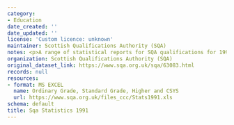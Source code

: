 ```yaml
---
category:
- Education
date_created: ''
date_updated: ''
license: 'Custom licence: unknown'
maintainer: Scottish Qualifications Authority (SQA)
notes: <p>A range of statistical reports for SQA qualifications for 1991.</p>
organization: Scottish Qualifications Authority (SQA)
original_dataset_link: https://www.sqa.org.uk/sqa/63083.html
records: null
resources:
- format: MS EXCEL
  name: Ordinary Grade, Standard Grade, Higher and CSYS
  url: https://www.sqa.org.uk/files_ccc/Stats1991.xls
schema: default
title: Sqa Statistics 1991
---
```

